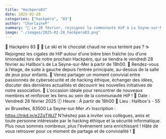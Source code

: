 ```yaml
---
title: "Hackpero83"
date: 2025-02-28
categories: ["hackpéro", "83"]
author: "CharlaineP"
summary: "🍻 Le 28 février, rejoignez la communauté HiP à La Seyne-sur-Mer pour un Hackpéro convivial autour du hacking éthique, d'échanges passionnés et de boissons fraîches !"
image: "./images/2025-02-28_hackpero83.png"
---
```

🍻 Hackpéro 83 🍻
🎿 Le ski et le chocolat chaud ne vous tentent pas ? ☕
Rejoignez les cigales de HiP autour d’une bière bien fraîche (ou d’une limonade) lors de notre prochain Hackpéro, qui se tiendra le vendredi 28 février au Hallbox's de La Seyne-sur-Mer à partir de 18h00.
📍 Rendez-vous à l’étage, de suite à gauche depuis l’entrée principale, au-dessus de la salle de jeux pour enfants.
💬 Venez partager un moment convivial entre passionnés de cybersécurité et de hacking éthique, échanger des idées, discuter des dernières actualités et découvrir les nouvelles initiatives de notre association.
🤝 L'occasion idéale pour rencontrer de nouveaux membres et renforcer les liens au sein de la communauté HiP !
📅 Date : Vendredi 28 février 2025
🕕 Heure : À partir de 18h00
📍 Lieu : Hallbox's - 55 av Bruxelles, 83500 La Seyne-sur-Mer
✍️ Inscription : https://lnkd.in/e2ZqTWJ7
N'hésitez pas à inviter vos collègues, amis et toute personne intéressée par le hacking éthique et la sécurité informatique. Plus nous sommes nombreux, plus l'événement sera enrichissant !
Hâte de vous retrouver pour ce moment de partage et de convivialité ! 🍻